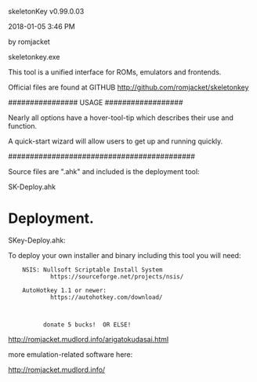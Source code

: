 skeletonKey v0.99.0.03

 2018-01-05 3:46 PM
 
by romjacket 

skeletonkey.exe

This tool is a unified interface for ROMs, emulators and frontends.

Official files are found at GITHUB
http://github.com/romjacket/skeletonkey


  


################  USAGE  ##################

Nearly all options have a hover-tool-tip which describes their use and function.

A quick-start wizard will allow users to get up and running quickly.

###########################################

Source files are ".ahk" and included is the deployment tool:

SK-Deploy.ahk

# Deployment.

SKey-Deploy.ahk:  

To deploy your own installer and binary including this tool you will need:

		NSIS: Nullsoft Scriptable Install System
				https://sourceforge.net/projects/nsis/

		AutoHotkey 1.1 or newer:
				https://autohotkey.com/download/
				
				

              donate 5 bucks!  OR ELSE!
 
http://romjacket.mudlord.info/arigatokudasai.html

more emulation-related software here:  

http://romjacket.mudlord.info/